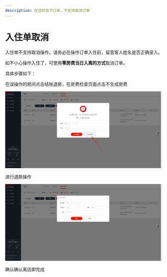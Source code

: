 ```yaml
---
description: 在住状态下订单，不支持取消订单
---
```


# 入住单取消

入住单不支持取消操作，请务必在操作订单入住前，留意客人姓名是否正确录入。

如不小心操作入住了，可使用**零房费当日入离的方式**取消订单。

具体步骤如下：

在误操作的房间点击结账退房，在房费检查页面点击不生成房费

![&#x70B9;&#x51FB;&#x4E0D;&#x751F;&#x6210;&#x623F;&#x8D39;](../../.gitbook/assets/image%20%2897%29.png)

进行退款操作  


![&#x786E;&#x8BA4;&#x9000;&#x6B3E;&#x91D1;&#x989D;](../../.gitbook/assets/image%20%28109%29.png)

确认确认离店即完成

